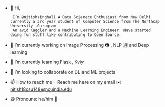 - 👋 Hi,
 
       I’m @nitishsinghal1 A Data Scienece Enthusiast from New Delhi  currently a 3rd year student of Computer Science from The Northcap University ,Gurugram .
       An avid Kaggler and a Machine Learning Engineer. Have started doing fun stuff like contributing to Open Source.
       
- 👀 I’m currently working on Image Processing 📷 , NLP 🈷️ and Deep learning

- 🌱 I’m currently learning  Flask , Kviy 

- 💞️ I’m looking to collaborate on DL and ML projects

- 📫 How to reach me --Reach me here on my email ✉️ nitish18csu148@ncuindia.edu
  
- 😄 Pronouns: he/him 👨

<!---
nitishsinghal1/nitishsinghal1 is a ✨ special ✨ repository because its `README.md` (this file) appears on your GitHub profile.
You can click the Preview link to take a look at your changes.
--->
